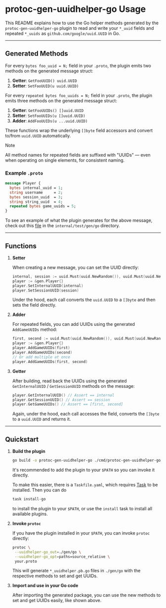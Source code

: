 # protoc-gen-uuidhelper-go Usage

This README explains how to use the Go helper methods generated by the `protoc-gen-uuidhelper-go` plugin to read and write your `*_uuid` fields and repeated `*_uuids` as `github.com/google/uuid.UUID` in Go.

---

## Generated Methods

For every `bytes foo_uuid = N;` field in your `.proto`, the plugin emits two methods on the generated message struct:

1. **Getter**: `GetFooUUID() uuid.UUID`
2. **Setter**: `SetFooUUID(u uuid.UUID)`

For every `repeated bytes foo_uuids = N;` field in your `.proto`, the plugin emits three methods on the generated message struct:

1. **Getter**: `GetFooUUIDs() []uuid.UUID`
2. **Setter**: `SetFooUUIDs(u []uuid.UUID)`
3. **Adder**: `AddFooUUIDs(u ...uuid.UUID)`

These functions wrap the underlying `[]byte` field accessors and convert to/from `uuid.UUID` automatically.

> [!NOTE]
> All method names for repeated fields are suffixed with "UUIDs" — even when operating on single elements, for consistent naming.

### Example `.proto`

```proto
message Player {
  bytes internal_uuid = 1;
  string username     = 2;
  bytes session_uuid  = 3;
  string string_uuid  = 4;
  repeated bytes game_uuids = 5;
}
```

To see an example of what the plugin generates for the above message, check out this [file](../../internal/test/gen/go/test_uuidhelper.pb.go) in the `internal/test/gen/go` directory.

---

## Functions

1. **Setter**

   When creating a new message, you can set the UUID directly:

   ```go
   internal, session := uuid.Must(uuid.NewRandom()), uuid.Must(uuid.NewRandom())
   player := &gen.Player{}
   player.SetInternalUUID(internal)
   player.SetSessionUUID(session)
   ```

   Under the hood, each call converts the `uuid.UUID` to a `[]byte` and then sets the field directly.

2. **Adder**

   For repeated fields, you can add UUIDs using the generated `AddGameUUIDs` method:

   ```go
   first, second := uuid.Must(uuid.NewRandom()), uuid.Must(uuid.NewRandom())
   player := &gen.Player{}
   player.AddGameUUIDs(first)
   player.AddGameUUIDs(second)
   // Or add multiple at once
   player.AddGameUUIDs(first, second)
   ```

3. **Getter**

   After building, read back the UUIDs using the generated `GetInternalUUID` / `GetSessionUUID` methods on the message:

   ```go
   player.GetInternalUUID() // Assert == internal
   player.GetSessionUUID() // Assert == session
   player.GetGameUUIDs() // Assert == [first, second]
   ```

   Again, under the hood, each call accesses the field, converts the `[]byte` to a `uuid.UUID` and returns it.

---

## Quickstart

1. **Build the plugin**

   ```bash
   go build -o protoc-gen-uuidhelper-go ./cmd/protoc-gen-uuidhelper-go
   ```

   It's recommended to add the plugin to your `$PATH` so you can invoke it directly.

   To make this easier, there is a `Taskfile.yaml`, which requires [Task](https://taskfile.dev) to be installed. Then you can do

   ```bash
   task install-go
   ```

   to install the plugin to your `$PATH`, or use the `install` task to install all available plugins.

2. **Invoke `protoc`**

   If you have the plugin installed in your `$PATH`, you can invoke `protoc` directly:

   ```bash
   protoc \
    --uuidhelper-go_out=./gen/go \
    --uuidhelper-go_opt=paths=source_relative \
    your.proto
   ```

   This will generate `*_uuidhelper.pb.go` files in `./gen/go` with the respective methods to set and get UUIDs.

3. **Import and use in your Go code**

   After importing the generated package, you can use the new methods to set and get UUIDs easily, like shown above.
